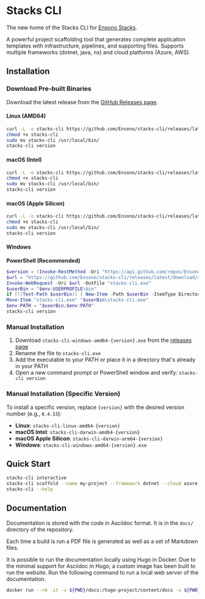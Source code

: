 # Stacks CLI

The new home of the Stacks CLI for [Ensono Stacks](https://stacks.ensono.com).

A powerful project scaffolding tool that generates complete application templates with infrastructure, pipelines, and supporting files. Supports multiple frameworks (dotnet, java, nx) and cloud platforms (Azure, AWS).

## Installation

### Download Pre-built Binaries

Download the latest release from the [GitHub Releases page](https://github.com/Ensono/stacks-cli/releases).

#### Linux (AMD64)

```bash
curl -L -o stacks-cli https://github.com/Ensono/stacks-cli/releases/latest/download/stacks-cli-linux-amd64-$(curl -s https://api.github.com/repos/Ensono/stacks-cli/releases/latest | grep '"tag_name"' | cut -d '"' -f 4 | sed 's/^v//')
chmod +x stacks-cli
sudo mv stacks-cli /usr/local/bin/
stacks-cli version
```

#### macOS (Intel)

```bash
curl -L -o stacks-cli https://github.com/Ensono/stacks-cli/releases/latest/download/stacks-cli-darwin-amd64-$(curl -s https://api.github.com/repos/Ensono/stacks-cli/releases/latest | grep '"tag_name"' | cut -d '"' -f 4 | sed 's/^v//')
chmod +x stacks-cli
sudo mv stacks-cli /usr/local/bin/
stacks-cli version
```

#### macOS (Apple Silicon)

```bash
curl -L -o stacks-cli https://github.com/Ensono/stacks-cli/releases/latest/download/stacks-cli-darwin-arm64-$(curl -s https://api.github.com/repos/Ensono/stacks-cli/releases/latest | grep '"tag_name"' | cut -d '"' -f 4 | sed 's/^v//')
chmod +x stacks-cli
sudo mv stacks-cli /usr/local/bin/
stacks-cli version
```

#### Windows

**PowerShell (Recommended)**

```powershell
$version = (Invoke-RestMethod -Uri "https://api.github.com/repos/Ensono/stacks-cli/releases/latest").tag_name -replace '^v', ''
$url = "https://github.com/Ensono/stacks-cli/releases/latest/download/stacks-cli-windows-amd64-$version.exe"
Invoke-WebRequest -Uri $url -OutFile "stacks-cli.exe"
$userBin = "$env:USERPROFILE\bin"
if (!(Test-Path $userBin)) { New-Item -Path $userBin -ItemType Directory }
Move-Item "stacks-cli.exe" "$userBin\stacks-cli.exe"
$env:PATH = "$userBin;$env:PATH"
stacks-cli version
```

### Manual Installation

1. Download `stacks-cli-windows-amd64-{version}.exe` from the [releases page](https://github.com/Ensono/stacks-cli/releases/latest)
2. Rename the file to `stacks-cli.exe`
3. Add the executable to your PATH or place it in a directory that's already in your PATH
4. Open a new command prompt or PowerShell window and verify: `stacks-cli version`

### Manual Installation (Specific Version)

To install a specific version, replace `{version}` with the desired version number (e.g., `0.4.53`):

- **Linux**: `stacks-cli-linux-amd64-{version}`
- **macOS Intel**: `stacks-cli-darwin-amd64-{version}`
- **macOS Apple Silicon**: `stacks-cli-darwin-arm64-{version}`
- **Windows**: `stacks-cli-windows-amd64-{version}.exe`

## Quick Start

```bash
stacks-cli interactive
stacks-cli scaffold --name my-project --framework dotnet --cloud azure
stacks-cli --help
```

## Documentation

Documentation is stored with the code in Asciidoc format. It is in the `docs/` directory of the repository.

Each time a build is run a PDF file is generated as well as a set of Markdown files.

It is possible to run the documentation locally using Hugo in Docker. Due to the minimal support for Asciidoc in Hugo, a custom image has been built to run the website. Run the following command to run a local web server of the documentation.

```bash
docker run --rm -it -v ${PWD}/docs:/hugo-project/content/docs -v ${PWD}:/repo -p 1313:1313 russellseymour/hugo-docker
```
